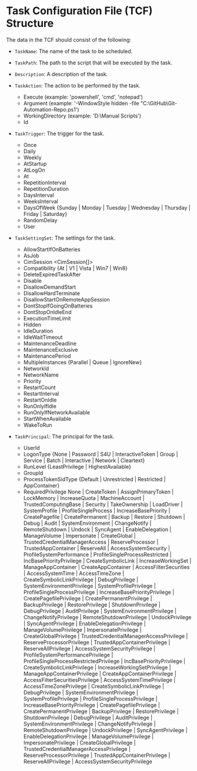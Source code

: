# Task Configuration File (TCF) Structure

The data in the TCF should consist of the following:
- `TaskName`: The name of the task to be scheduled.
- `TaskPath`: The path to the script that will be executed by the task.
- `Description`: A description of the task.
- `TaskAction`: The action to be performed by the task.
    - Execute (example: 'powershell', 'cmd', 'notepad')
    - Argument (example: '-WindowStyle hidden -file "C:\GitHub\Git-Automation-Repo.ps1')
    - WorkingDirectory (example: 'D:\Manual Scripts')
    - Id <string>

- `TaskTrigger`: The trigger for the task.

    - Once <bool>
    - Daily <bool>
    - Weekly <bool>
    - AtStartup <bool>
    - AtLogOn <bool>
    - At <datetime>
    - RepetitionInterval <timespan>
    - RepetitionDuration <timespan>
    - DaysInterval <uint32>
    - WeeksInterval <uint32>
    - DaysOfWeek {Sunday | Monday | Tuesday | Wednesday | Thursday | Friday | Saturday}
    - RandomDelay <timespan>
    - User <string>

- `TaskSettingSet`: The settings for the task.

    - AllowStartIfOnBatteries <bool>
    - AsJob <bool>
    - CimSession <CimSession[]>
    - Compatibility {At | V1 | Vista | Win7 | Win8}
    - DeleteExpiredTaskAfter <timespan>
    - Disable <bool>
    - DisallowDemandStart <bool>
    - DisallowHardTerminate <bool>
    - DisallowStartOnRemoteAppSession <bool>
    - DontStopIfGoingOnBatteries <bool>
    - DontStopOnIdleEnd <bool>
    - ExecutionTimeLimit <timespan>
    - Hidden <bool>
    - IdleDuration <timespan>
    - IdleWaitTimeout <timespan>
    - MaintenanceDeadline <timespan>
    - MaintenanceExclusive <bool>
    - MaintenancePeriod <timespan>
    - MultipleInstances {Parallel | Queue | IgnoreNew}
    - NetworkId <string>
    - NetworkName <string>
    - Priority <int>
    - RestartCount <int>
    - RestartInterval <timespan>
    - RestartOnIdle <bool>
    - RunOnlyIfIdle <bool>
    - RunOnlyIfNetworkAvailable <bool>
    - StartWhenAvailable <bool>
    - WakeToRun <bool>
        
- `TaskPrincipal`: The principal for the task.

    - UserId <string>
    - LogonType {None | Password | S4U | InteractiveToken | Group | Service | Batch | Interactive | Network | Cleartext}
    - RunLevel {LeastPrivilege | HighestAvailable}
    - GroupId <string>
    - ProcessTokenSidType {Default | Unrestricted | Restricted | AppContainer}
    - RequiredPrivilege None | CreateToken | AssignPrimaryToken | LockMemory | IncreaseQuota | MachineAccount | TrustedComputingBase | Security | TakeOwnership | LoadDriver | SystemProfile | ProfileSingleProcess | IncreaseBasePriority | CreatePagefile | CreatePermanent | Backup | Restore | Shutdown | Debug | Audit | SystemEnvironment | ChangeNotify | RemoteShutdown | Undock | SyncAgent | EnableDelegation | ManageVolume | Impersonate | CreateGlobal | TrustedCredentialManagerAccess | ReserveProcessor | TrustedAppContainer | ReserveAll | AccessSystemSecurity | ProfileSystemPerformance | ProfileSingleProcessRestricted | IncBasePriorityPrivilege | CreateSymbolicLink | IncreaseWorkingSet | ManageAppContainer | CreateAppContainer | AccessFilterSecurities | AccessSystemTime | AccessTimeZone | CreateSymbolicLinkPrivilege | DebugPrivilege | SystemEnvironmentPrivilege | SystemProfilePrivilege | ProfileSingleProcessPrivilege | IncreaseBasePriorityPrivilege | CreatePagefilePrivilege | CreatePermanentPrivilege | BackupPrivilege | RestorePrivilege | ShutdownPrivilege | DebugPrivilege | AuditPrivilege | SystemEnvironmentPrivilege | ChangeNotifyPrivilege | RemoteShutdownPrivilege | UndockPrivilege | SyncAgentPrivilege | EnableDelegationPrivilege | ManageVolumePrivilege | ImpersonatePrivilege | CreateGlobalPrivilege | TrustedCredentialManagerAccessPrivilege | ReserveProcessorPrivilege | TrustedAppContainerPrivilege | ReserveAllPrivilege | AccessSystemSecurityPrivilege | ProfileSystemPerformancePrivilege | ProfileSingleProcessRestrictedPrivilege | IncBasePriorityPrivilege | CreateSymbolicLinkPrivilege | IncreaseWorkingSetPrivilege | ManageAppContainerPrivilege | CreateAppContainerPrivilege | AccessFilterSecuritiesPrivilege | AccessSystemTimePrivilege | AccessTimeZonePrivilege | CreateSymbolicLinkPrivilege | DebugPrivilege | SystemEnvironmentPrivilege | SystemProfilePrivilege | ProfileSingleProcessPrivilege | IncreaseBasePriorityPrivilege | CreatePagefilePrivilege | CreatePermanentPrivilege | BackupPrivilege | RestorePrivilege | ShutdownPrivilege | DebugPrivilege | AuditPrivilege | SystemEnvironmentPrivilege | ChangeNotifyPrivilege | RemoteShutdownPrivilege | UndockPrivilege | SyncAgentPrivilege | EnableDelegationPrivilege | ManageVolumePrivilege | ImpersonatePrivilege | CreateGlobalPrivilege | TrustedCredentialManagerAccessPrivilege | ReserveProcessorPrivilege | TrustedAppContainerPrivilege | ReserveAllPrivilege | AccessSystemSecurityPrivilege